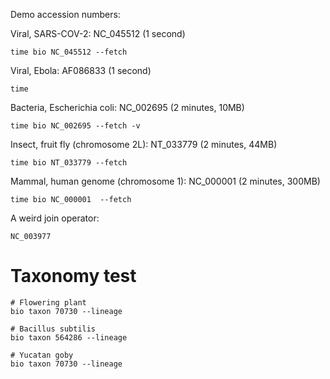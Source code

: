 Demo accession numbers:

Viral, SARS-COV-2: NC_045512 (1 second)

    time bio NC_045512 --fetch

Viral, Ebola: AF086833 (1 second)

    time 

Bacteria, Escherichia coli: NC_002695 (2 minutes, 10MB)

    time bio NC_002695 --fetch -v 

Insect, fruit fly (chromosome 2L): NT_033779 (2 minutes, 44MB)

    time bio NT_033779 --fetch 

Mammal, human genome (chromosome 1): NC_000001 (2 minutes, 300MB)

    time bio NC_000001  --fetch
    

A weird join operator:

    NC_003977

# Taxonomy test

    # Flowering plant
    bio taxon 70730 --lineage
     
    # Bacillus subtilis 
    bio taxon 564286 --lineage
    
    # Yucatan goby
    bio taxon 70730 --lineage
         